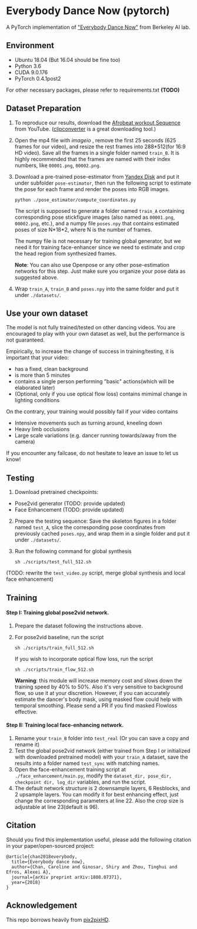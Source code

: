 # Everybody Dance Now (pytorch)
A PyTorch implementation of ["Everybody Dance Now"](https://arxiv.org/abs/1808.07371) from Berkeley AI lab.

## Environment
- Ubuntu     18.04 (But 16.04 should be fine too)
- Python     3.6
- CUDA       9.0.176
- PyTorch    0.4.1post2

For other necessary packages, please refer to requirements.txt __(TODO)__

## Dataset Preparation
1. To reproduce our results, download the [Afrobeat workout Sequence](https://www.youtube.com/watch?v=kyKNPPQW3bM) from YouTube. ([clipconverter](https://www.clipconverter.cc/) is a great downloading tool.) 

2. Open the mp4 file with _imageio_ , remove the first 25 seconds (625 frames for our video), and resize the rest frames into 288\*512(for 16:9 HD video). Save all the frames in a single folder named `train_B`. It is highly recommended that the frames are named with their index numbers, like `00001.png`, `00002.png`.

3. Download a pre-trained pose-estimator from [Yandex Disk](https://yadi.sk/d/blgmGpDi3PjXvK) and put it under subfolder `pose-estimator`, then run the following script to estimate the pose for each frame and render the poses into RGB images. 

    `python ./pose_estimator/compute_coordinates.py`

    The script is supposed to generate a folder named `train_A` containing corresponding pose stickfigure images (also named as `00001.png`, `00002.png`, etc.), and a numpy file `poses.npy` that contains estimated poses of size N\*18\*2, where N is the number of frames. 

    The numpy file is not necessary for training global generator, but we need it for training face-enhancer since we need to estimate and crop the head region from synthesized frames.

    __Note__: You can also use Openpose or any other pose-estimation networks for this step. Just make sure you organize your pose data as suggested above.

4. Wrap `train_A`, `train_B` and `poses.npy` into the same folder and put it under `./datasets/`.

## Use your own dataset
The model is not fully trained/tested on other dancing videos. You are encouraged to play with your own dataset as well, but the performance is not guaranteed.

Empirically, to increase the change of success in training/testing, it is important that your video:
- has a fixed, clean background
- is more than 5 minutes
- contains a single person performing "basic" actions(which will be elaborated later)
- (Optional, only if you use optical flow loss) contains mimimal change in lighting conditions

On the contrary, your training would possibly fail if your video contains
- Intensive movements such as turning around, kneeling down
- Heavy limb occlusions 
- Large scale variations (e.g. dancer running towards/away from the camera)

If you encounter any failcase, do not hesitate to leave an issue to let us know!

## Testing
1. Download pretrained checkpoints:
- Pose2vid generator (TODO: provide updated)
- Face Enhancement (TODO: provide updated)

2. Prepare the testing sequence: Save the skeleton figures in a folder named `test_A`, slice the corresponding pose coordinates from previously cached `poses.npy`, and wrap them in a single folder and put it under `./datasets/`.

3. Run the following command for global synthesis 

     `sh ./scripts/test_full_512.sh`
 
(TODO: rewrite the `test_video.py` script, merge global synthesis and local face enhancement)
   

## Training
#### Step I: Training global pose2vid network.
1. Prepare the dataset following the instructions above. 

2. For pose2vid baseline, run the script 

   `sh ./scripts/train_full_512.sh` 
    
   If you wish to incorporate optical flow loss, run the script

   `sh ./scripts/train_flow_512.sh`
    
    __Warning__: this module will increase memory cost and slows down the training speed by 40% to 50%. Also it's very sensitive to background flow, so use it at your discretion. However, if you can accurately estimate the dancer's body mask, using masked flow could help with temporal smoothing. Please send a PR if you find masked Flowloss effective.

#### Step II: Training local face-enhancing network.
1. Rename your `train_B` folder into `test_real` (Or you can save a copy and rename it)
2. Test the global pose2vid network (either trained from Step I or initialized with downloaded pretrained model) with your `train_A` dataset, save the results into a folder named `test_sync` with matching names.
3. Open the face-enhancement training script at `./face_enhancement/main.py`, modify the `dataset_dir, pose_dir, checkpoint dir, log_dir` variables, and run the script.
4. The default network structure is 2 downsample layers, 6 Resblocks, and 2 upsample layers. You can modify it for best enhancing effect, just change the corresponding parameters at line 22. Also the crop size is adjustable at line 23(default is 96).

## Citation
Should you find this implementation useful, please add the following citation in your paper/open-sourced project:
```
@article{chan2018everybody,
  title={Everybody dance now},
  author={Chan, Caroline and Ginosar, Shiry and Zhou, Tinghui and Efros, Alexei A},
  journal={arXiv preprint arXiv:1808.07371},
  year={2018}
}
```

## Acknowledgement
This repo borrows heavily from [pix2pixHD](https://github.com/NVIDIA/pix2pixHD).
